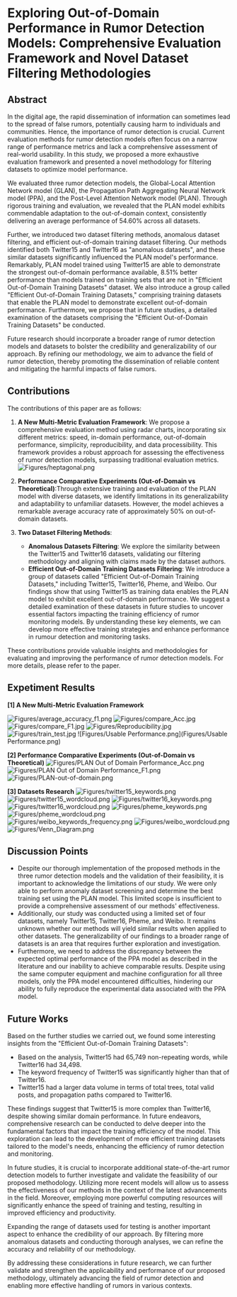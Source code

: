 # Exploring Out-of-Domain Performance in Rumor Detection Models: Comprehensive Evaluation Framework and Novel Dataset Filtering Methodologies

## Abstract
In the digital age, the rapid dissemination of information can sometimes lead to the spread of false rumors, potentially causing harm to individuals and communities. Hence, the importance of rumor detection is crucial. Current evaluation methods for rumor detection models often focus on a narrow range of performance metrics and lack a comprehensive assessment of real-world usability. In this study, we proposed a more exhaustive evaluation framework and presented a novel methodology for filtering datasets to optimize model performance.

We evaluated three rumor detection models, the Global-Local Attention Network model (GLAN), the Propagation Path Aggregating Neural Network model (PPA), and the Post-Level Attention Network model (PLAN). Through rigorous training and evaluation, we revealed that the PLAN model exhibits commendable adaptation to the out-of-domain context, consistently delivering an average performance of  54.60\% across all datasets.

Further, we introduced two dataset filtering methods, anomalous dataset filtering, and efficient out-of-domain training dataset filtering. Our methods identified both Twitter15 and Twitter16 as "anomalous datasets", and these similar datasets significantly influenced the PLAN model's performance. Remarkably, PLAN model trained using Twitter15 are able to demonstrate the strongest out-of-domain performance available, 8.51\% better performance than models trained on training sets that are not in "Efficient Out-of-Domain Training Datasets" dataset. We also introduce a group called "Efficient Out-of-Domain Training Datasets," comprising training datasets that enable the PLAN model to demonstrate excellent out-of-domain performance. Furthermore, we propose that in future studies, a detailed examination of the datasets comprising the "Efficient Out-of-Domain Training Datasets" be conducted. 

Future research should incorporate a broader range of rumor detection models and datasets to bolster the credibility and generalizability of our approach. By refining our methodology, we aim to advance the field of rumor detection, thereby promoting the dissemination of reliable content and mitigating the harmful impacts of false rumors.

## Contributions

The contributions of this paper are as follows:

1. **A New Multi-Metric Evaluation Framework**: We propose a comprehensive evaluation method using radar charts, incorporating six different metrics: speed, in-domain performance, out-of-domain performance, simplicity, reproducibility, and data processibility. This framework provides a robust approach for assessing the effectiveness of rumor detection models, surpassing traditional evaluation metrics.
![Figures/heptagonal.png](Figures/heptagonal.png)
2. **Performance Comparative Experiments (Out-of-Domain vs Theoretical)**:Through extensive training and evaluation of the PLAN model with diverse datasets, we identify limitations in its generalizability and adaptability to unfamiliar datasets. However, the model achieves a remarkable average accuracy rate of approximately 50% on out-of-domain datasets.

3. **Two Dataset Filtering Methods**:
   - **Anomalous Datasets Filtering**: We explore the similarity between the Twitter15 and Twitter16 datasets, validating our filtering methodology and aligning with claims made by the dataset authors.
   - **Efficient Out-of-Domain Training Datasets Filtering**: We introduce a group of datasets called "Efficient Out-of-Domain Training Datasets," including Twitter15, Twitter16, Pheme, and Weibo. Our findings show that using Twitter15 as training data enables the PLAN model to exhibit excellent out-of-domain performance. We suggest a detailed examination of these datasets in future studies to uncover essential factors impacting the training efficiency of rumor monitoring models. By understanding these key elements, we can develop more effective training strategies and enhance performance in rumour detection and monitoring tasks.

These contributions provide valuable insights and methodologies for evaluating and improving the performance of rumor detection models. For more details, please refer to the paper.

## Expetiment Results
**[1] A New Multi-Metric Evaluation Framework**

![Figures/average_accuracy_f1.png](Figures/average_accuracy_f1.png)
![Figures/compare_Acc.jpg](Figures/compare_Acc.jpg)
![Figures/compare_F1.jpg](Figures/compare_F1.jpg)
![Figures/Reproducibility.jpg](Figures/Reproducibility.jpg)
![Figures/train_test.jpg](Figures/train_test.jpg)
![Figures/Usable Performance.png](Figures/Usable Performance.png)

**[2] Performance Comparative Experiments (Out-of-Domain vs Theoretical)**
![Figures/PLAN Out of Domain Performance_Acc.png](Figures/PLAN_Out_of_Domain_Performance_Acc.png)
![Figures/PLAN Out of Domain Performance_F1.png](Figures/PLAN_Out_of_Domain_Performance_F1.png)
![Figures/PLAN-out-of-domain.png](Figures/PLAN-out-of-domain.png)

**[3] Datasets Research**
![Figures/twitter15_keywords.png](Figures/twitter15_keywords.png)
![Figures/twitter15_wordcloud.png](Figures/twitter15_wordcloud.png)
![Figures/twitter16_keywords.png](Figures/twitter16_keywords.png)
![Figures/twitter16_wordcloud.png](Figures/twitter16_wordcloud.png)
![Figures/pheme_keywords.png](Figures/pheme_keywords.png)
![Figures/pheme_wordcloud.png](Figures/pheme_wordcloud.png)
![Figures/weibo_keywords_frequency.png](Figures/weibo_keywords_frequency.png)
![Figures/weibo_wordcloud.png](Figures/weibo_wordcloud.png)
![Figures/Venn_Diagram.png](Figures/Venn_Diagram.png)

## Discussion Points
- Despite our thorough implementation of the proposed methods in the three rumor detection models and the validation of their feasibility, it is important to acknowledge the limitations of our study. We were only able to perform anomaly dataset screening and determine the best training set using the PLAN model. This limited scope is insufficient to provide a comprehensive assessment of our methods' effectiveness.
- Additionally, our study was conducted using a limited set of four datasets, namely Twitter15, Twitter16, Pheme, and Weibo. It remains unknown whether our methods will yield similar results when applied to other datasets. The generalizability of our findings to a broader range of datasets is an area that requires further exploration and investigation.
- Furthermore, we need to address the discrepancy between the expected optimal performance of the PPA model as described in the literature and our inability to achieve comparable results. Despite using the same computer equipment and machine configuration for all three models, only the PPA model encountered difficulties, hindering our ability to fully reproduce the experimental data associated with the PPA model.

## Future Works
Based on the further studies we carried out, we found some interesting insights from the "Efficient Out-of-Domain Training Datasets":
- Based on the analysis, Twitter15 had 65,749 non-repeating words, while Twitter16 had 34,498.
- The keyword frequency of Twitter15 was significantly higher than that of Twitter16.
- Twitter15 had a larger data volume in terms of total trees, total valid posts, and propagation paths compared to Twitter16.

These findings suggest that Twitter15 is more complex than Twitter16, despite showing similar domain performance. In future endeavors, comprehensive research can be conducted to delve deeper into the fundamental factors that impact the training efficiency of the model. This exploration can lead to the development of more efficient training datasets tailored to the model's needs, enhancing the efficiency of rumor detection and monitoring.

In future studies, it is crucial to incorporate additional state-of-the-art rumor detection models to further investigate and validate the feasibility of our proposed methodology. Utilizing more recent models will allow us to assess the effectiveness of our methods in the context of the latest advancements in the field. Moreover, employing more powerful computing resources will significantly enhance the speed of training and testing, resulting in improved efficiency and productivity.

Expanding the range of datasets used for testing is another important aspect to enhance the credibility of our approach. By filtering more anomalous datasets and conducting thorough analyses, we can refine the accuracy and reliability of our methodology.

By addressing these considerations in future research, we can further validate and strengthen the applicability and performance of our proposed methodology, ultimately advancing the field of rumor detection and enabling more effective handling of rumors in various contexts.

